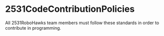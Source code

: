 # 2531CodeContributionPolicies
All 2531RoboHawks team members must follow these standards in order to contribute in programming.
